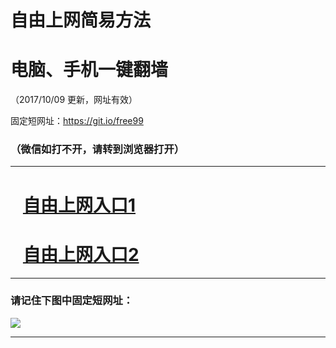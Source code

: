 ﻿# 自由上网简易方法

# 电脑、手机一键翻墙

（2017/10/09 更新，网址有效）

固定短网址：https://git.io/free99

### （微信如打不开，请转到浏览器打开）


***





# &nbsp;&nbsp; <a href="http://ft82009685.fwq-tz-1001.info/fwqtz01.html?t=100900118408 " target="_blank">自由上网入口1</a>
# &nbsp;&nbsp; <a href="http://ft250882291.fwq-tz-1002.info/fwqtz02.html?t=100900112368 " target="_blank">自由上网入口2</a>
***

### 请记住下图中固定短网址：

<img src="https://s3-us-west-2.amazonaws.com/fwq-1001/yjfq-20170905okok.png" /> 


***

